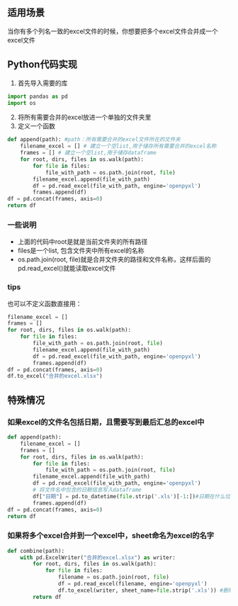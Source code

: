 ## 适用场景
当你有多个列名一致的excel文件的时候，你想要把多个excel文件合并成一个excel文件

## Python代码实现
1. 首先导入需要的库

```python
import pandas as pd
import os
```

2. 将所有需要合并的excel放进一个单独的文件夹里
3. 定义一个函数

```python
def append(path): #path：所有需要合并的excel文件所在的文件夹
    filename_excel = [] # 建立一个空list,用于储存所有需要合并的excel名称
    frames = [] # 建立一个空list,用于储存dataframe
    for root, dirs, files in os.walk(path):
        for file in files:
            file_with_path = os.path.join(root, file)
        filename_excel.append(file_with_path)
        df = pd.read_excel(file_with_path, engine='openpyxl')
        frames.append(df)
df = pd.concat(frames, axis=0)
return df
```

### 一些说明
* 上面的代码中root是就是当前文件夹的所有路径 
* files是一个list, 包含文件夹中所有excel的名称 
* os.path.join(root, file)就是合并文件夹的路径和文件名称，这样后面的pd.read_excel()就能读取excel文件

### tips
也可以不定义函数直接用：
```python
filename_excel = []
frames = []
for root, dirs, files in os.walk(path):
    for file in files:
        file_with_path = os.path.join(root, file)
        filename_excel.append(file_with_path)
        df = pd.read_excel(file_with_path, engine='openpyxl')
        frames.append(df)
df = pd.concat(frames, axis=0)
df.to_excel("合并的excel.xlsx")
```

## 特殊情况
### 如果excel的文件名包括日期，且需要写到最后汇总的excel中
```python
def append(path):
    filename_excel = []
    frames = []
    for root, dirs, files in os.walk(path):
        for file in files:
            file_with_path = os.path.join(root, file)
        filename_excel.append(file_with_path)
        df = pd.read_excel(file_with_path, engine='openpyxl')
        # 将文件名中包含的日期信息写入dataframe
        df["日期"] = pd.to_datetime(file.strip('.xls')[-1:])#日期在什么位置需要自己调整
        frames.append(df)
df = pd.concat(frames, axis=0)
return df
```

### 如果将多个excel合并到一个excel中，sheet命名为excel的名字
```python
def combine(path):
    with pd.ExcelWriter("合并的excel.xlsx") as writer:
        for root, dirs, files in os.walk(path):
            for file in files:
                filename = os.path.join(root, file)
                df = pd.read_excel(filename, engine='openpyxl')
                df.to_excel(writer, sheet_name=file.strip('.xls')) #删除文件名的后缀，有时候是.csv/.xlsx
        return df
```